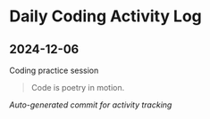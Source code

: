 # Daily Coding Activity Log

## 2024-12-06

Coding practice session

> Code is poetry in motion.

*Auto-generated commit for activity tracking*
